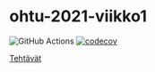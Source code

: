 # ohtu-2021-viikko1

![GitHub Actions](https://github.com/aejmmark/ohtu-2021-viikko1/workflows/CI/badge.svg)
[![codecov](https://codecov.io/gh/aejmmark/ohtu-2021-viikko1/branch/main/graph/badge.svg?token=G90FYFQFLQ)](https://codecov.io/gh/aejmmark/ohtu-2021-viikko1)

[Tehtävät](https://https://github.com/aejmmark/ohtu-tehtavat)